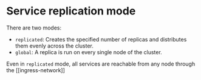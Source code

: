 # Service replication mode
There are two modes:

* `replicated`: Creates the specified number of replicas and distributes them evenly across the cluster.
* `global`: A replica is run on every single node of the cluster.

Even in `replicated` mode, all services are reachable from any node through the [[ingress-network]]
